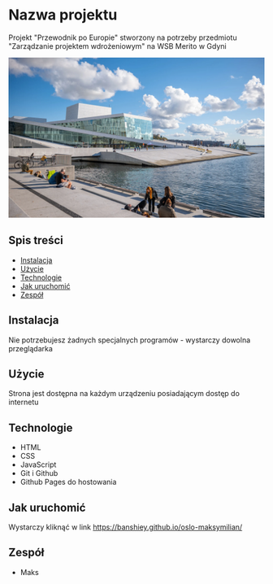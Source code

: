 # Nazwa projektu
Projekt "Przewodnik po Europie" stworzony na potrzeby przedmiotu "Zarządzanie projektem wdrożeniowym" na WSB Merito w Gdyni

![Podgląd projektu](img/oslo.jpg)

## Spis treści
- [Instalacja](#instalacja)
- [Użycie](#użycie)
- [Technologie](#technologie)
- [Jak uruchomić](#jak-uruchomić)
- [Zespół](#zespół)

## Instalacja
Nie potrzebujesz żadnych specjalnych programów - wystarczy dowolna przeglądarka

## Użycie
Strona jest dostępna na każdym urządzeniu posiadającym dostęp do internetu

## Technologie
- HTML
- CSS
- JavaScript
- Git i Github
- Github Pages do hostowania

## Jak uruchomić
Wystarczy kliknąć w link
https://banshiey.github.io/oslo-maksymilian/

## Zespół
- Maks
